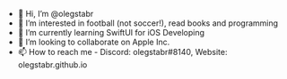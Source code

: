 - 👋 Hi, I’m @olegstabr
- 👀 I’m interested in football (not soccer!), read books and programming
- 🌱 I’m currently learning SwiftUI for iOS Developing
- 💞️ I’m looking to collaborate on Apple Inc.
- 📫 How to reach me - Discord: olegstabr#8140, Website: olegstabr.github.io

<!---
olegstabr/olegstabr is a ✨ special ✨ repository because its `README.md` (this file) appears on your GitHub profile.
You can click the Preview link to take a look at your changes.
--->
